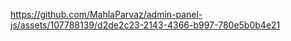 
https://github.com/MahlaParvaz/admin-panel-js/assets/107788139/d2de2c23-2143-4366-b997-780e5b0b4e21


